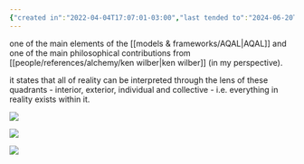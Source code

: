 ```yaml
---
{"created in":"2022-04-04T17:07:01-03:00","last tended to":"2024-06-20T17:06:18-03:00","aliases":["quadrants","ken wilber's quadrants","ken wilber's four quadrants","integral theory's quadrants","integral theory's four quadrants"],"tags":["alchemy","integraltheory","🌿","framework"],"dg-publish":true,"permalink":"/models-and-frameworks/four-quadrants/","dgPassFrontmatter":true,"created":"2022-04-04T17:07:01.878-03:00","updated":"2024-09-02T15:18:31.612-03:00"}
---
```


one of the main elements of the [[models & frameworks/AQAL\|AQAL]] and one of the main philosophical contributions from [[people/references/alchemy/ken wilber\|ken wilber]] (in my perspective).

it states that all of reality can be interpreted through the lens of these quadrants - interior, exterior, individual and collective - i.e. everything in reality exists within it.

<!--![four quadrants visualization 2.gif](/img/user/images/models%20&%20frameworks/four%20quadrants%20visualization%202.gif)-->
![](https://i.imgur.com/VMuWtSw.gif)

<!--![4 quadrants.jpg](/img/user/images/models%20&%20frameworks/4%20quadrants.jpg)-->
![](https://i.imgur.com/aOmWrxT.jpg)

<!--![four quadrants visualization.png](/img/user/images/models%20&%20frameworks/four%20quadrants%20visualization.png)-->
![](https://i.imgur.com/iSDsx2O.png)

